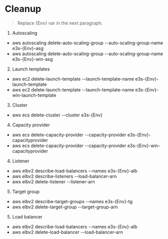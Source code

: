 # Cleanup

> Replace {Env} var in the next paragraph.

1. Autoscaling
* aws autoscaling delete-auto-scaling-group --auto-scaling-group-name e3s-{Env}-asg
* aws autoscaling delete-auto-scaling-group --auto-scaling-group-name e3s-{Env}-win-asg

2. Launch templates
* aws ec2 delete-launch-template --launch-template-name e3s-{Env}-launch-template
* aws ec2 delete-launch-template --launch-template-name e3s-{Env}-win-launch-template

3. Cluster
* aws ecs delete-cluster --cluster e3s-{Env}

4. Capacity provider
* aws ecs delete-capacity-provider --capacity-provider e3s-{Env}-capacityprovider
* aws ecs delete-capacity-provider --capacity-provider e3s-{Env}-win-capacityprovider

4. Listener
* aws elbv2 describe-load-balancers --names e3s-{Env}-alb
* aws elbv2 describe-listeners --load-balancer-arn
* aws elbv2 delete-listener --listener-arn

5. Target group
* aws elbv2 describe-target-groups --names e3s-{Env}-tg
* aws elbv2 delete-target-group --target-group-arn

5. Load balancer
* aws elbv2 describe-load-balancers --names e3s-{Env}-alb
* aws elbv2 delete-load-balancer --load-balancer-arn

